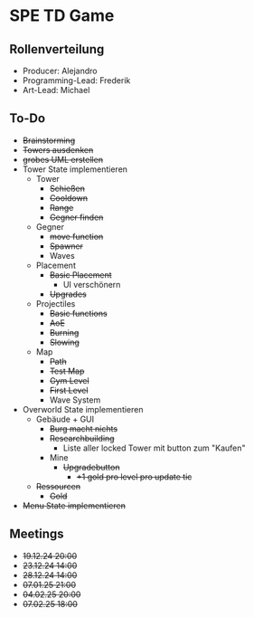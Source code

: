 # SPE TD Game

## Rollenverteilung

- Producer: Alejandro
- Programming-Lead: Frederik
- Art-Lead: Michael

## To-Do

- ~~Brainstorming~~
- ~~Towers ausdenken~~
- ~~grobes UML erstellen~~
- Tower State implementieren
    - Tower
      - ~~Schießen~~
      - ~~Cooldown~~
      - ~~Range~~
      - ~~Gegner finden~~
    - Gegner
      - ~~move function~~
      - ~~Spawner~~
      - Waves
    - Placement
      - ~~Basic Placement~~
        - UI verschönern
      - ~~Upgrades~~
    - Projectiles
      - ~~Basic functions~~
      - ~~AoE~~
      - ~~Burning~~
      - ~~Slowing~~
    - Map
      - ~~Path~~ 
      - ~~Test Map~~
      - ~~Gym Level~~
      - ~~First Level~~
      - Wave System
- Overworld State implementieren
    - Gebäude + GUI
        - ~~Burg macht nichts~~
        - ~~Researchbuilding~~
            - Liste aller locked Tower mit button zum "Kaufen"
        - Mine
            - ~~Upgradebutton~~
                - ~~+1 gold pro level pro update tic~~
    - ~~Ressourcen~~
        - ~~Gold~~
- ~~Menu State implementieren~~

## Meetings

- ~~19.12.24 20:00~~
- ~~23.12.24 14:00~~
- ~~28.12.24 14:00~~
- ~~07.01.25 21:00~~
- ~~04.02.25 20:00~~
- ~~07.02.25 18:00~~

